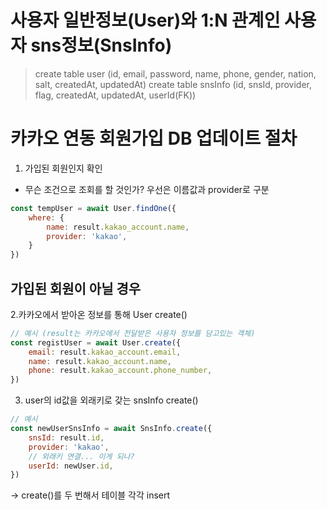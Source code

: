 # 사용자 일반정보(User)와 1:N 관계인 사용자 sns정보(SnsInfo)

> create table user (id, email, password, name, phone, gender, nation, salt, createdAt, updatedAt)
> create table snsInfo (id, snsId, provider, flag, createdAt, updatedAt, userId(FK))

# 카카오 연동 회원가입 DB 업데이트 절차 

1. 가입된 회원인지 확인 
- 무슨 조건으로 조회를 할 것인가? 우선은 이름값과 provider로 구분 
```javascript
const tempUser = await User.findOne({
    where: {
        name: result.kakao_account.name, 
        provider: 'kakao',
    }
})
``` 
## 가입된 회원이 아닐 경우 

2.카카오에서 받아온 정보를 통해 User create()
```javascript 
// 예시 (result는 카카오에서 전달받은 사용자 정보를 담고있는 객체)
const registUser = await User.create({
    email: result.kakao_account.email,
    name: result.kakao_account.name,
    phone: result.kakao_account.phone_number,
})
```
3. user의 id값을 외래키로 갖는 snsInfo create()
```javascript 
// 예시
const newUserSnsInfo = await SnsInfo.create({
    snsId: result.id,
    provider: 'kakao',
    // 외래키 연결... 이게 되나? 
    userId: newUser.id,
})
```
→ create()를 두 번해서 테이블 각각 insert 


